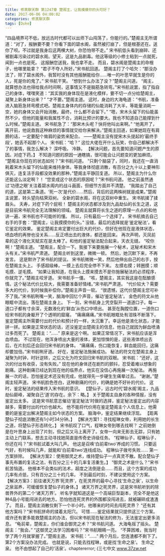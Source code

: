 ```yaml
---
title: 修真聊天群 第1247章 楚阁主，让我摸摸你的头可好？
date: 2017-06-06 04:00:02
categories: 修真聊天群
tags: [Duke]
---
```


“四品境界可不低，放远古时代都可以出师下山闯荡了，你能行的。”楚阁主无所谓道：“对了，报酬要不要？你看下面的碧水阁，虽然被打崩了，但是根基还在。送你了呗。不过就是我身后这两棵大树，你恐怕带不走。”
宋书航低头看到崩碎、还被剧毒污染过的碧水阁。望天，这是九品剧毒。他这等级的小修士粘到一点就死，闻到一点也是死。
这报酬您送我，我也拿不走。
而且，碧水阁是楚阁主的命根子，他哪里能拿？
“君子不夺人所好。”宋书航回道。
楚阁主打了个哈欠：“那没办法了，除了碧水阁外，我暂时没有其他报酬能给你……唯一的叶思早就生是你的人，死是你的鬼了。”
宋书航干笑。
“想到什么办法了没？”楚阁主问道。
“阁主，就算想办法也得给我点时间啊，这事情又不是脑筋急转弯。”宋书航说罢，指了指自己的身体，嘿嘿笑道：“其实我的身体现在是液化模样，要不切一点分给楚阁主，凝聚上新身体出来？”
“才不要。”楚阁主道。
这时，身边的大海龟道：“书航，准备进入脑筋急转弯模式吧。楚阁主身体内的存储的仙能消耗了大半，等能量消耗一空，她的身体又会开始消散。最终，什么都不会留下。”
“嗯，宋木头留下的仙能虽然不少，但他的能量和我属性不合，消耗比预计的要大。我也不知道自己能撑到什么时候。”楚阁主道。
宋书航急了：“那宋木头呢？快将他叫出来啊。”
“他离开了，离开前，他说救我这种麻烦的事情就交给你来解决。”楚阁主回道，如果她现在有肩膀的话，一定要配个耸肩的姿势来配合。
——楚阁主没有提宋木头提起的‘最终手段’，她丢不起那个人。
宋书航：“哈？”
这位大佬在开什么玩笑，你自己都解决不了的事情，我怎么解决？
深呼吸。
冷静。
【解决问题，首先要知道问题产生的原因。对症下药。】
不知道问题的原因一通瞎搞，很可能会让问题变的更加麻烦。
“楚阁主你现在的状态如何？”宋书航问道。
“只剩个脑袋了，同时，我还在一直消耗着宋木头留下的仙能来维持身体。等我身体彻底消散，有百分之九十以上要神形俱灭，连复活手段都没效果的那种。”楚阁主平静回复道。
所以，楚阁主为什么你还能这么淡定啊？！
“您变成这个状态的原因呢？”宋书航问道。
他之前虽然通过‘功德之眼’关注着碧水阁内的战斗画面，但细节方面并不清楚。
“我踏出了自己的道，这是第二条道。‘死一次’是代价……然后，背后的这两株树就是成果。”楚阁主说罢，转头望向枯荣双树。
全新的碧水阁，将在这双树中重生。
宋书航揉了揉眉头。
夭寿，对症下药个屁啦！
楚阁主的状态都涉及到九品劫仙的长生之道，这是目前宋书航完全无法理解的领域。
楚阁主就算将长生之道的原理一点点的和他讲一遍，宋书航也不可能听的懂。
所以，只有最后一个选择了。
宋书航摘去自己右手的手套：“楚阁主，让我摸摸你的头。”
没错，最后的选择就是‘鉴定秘法’，看它鉴定的效果。
鉴定楚阁主肯定要付出巨大的代价，但好在他现在是液体状态，喷血喷的再惨也没关系……反正喷出去的液体，都还能回来。
再次声明，灭凤前辈的这个液化天赋实在是太棒了。和他的鉴定秘法配合起来，天衣无缝。
“咬你啊！”楚阁主道。
“楚阁主，配合一下。我接下来要施展一个秘术，这秘术和宋木头有关。”宋书航严肃道。
楚阁主听到这里，微微一顿。
然后，她沉默下来，不再发言。
这是默许了宋书航的提议。
宋书航微微一笑，然后他伸出自己的右手，按在楚阁主头上。
手感超级棒，一摸上去后完全停不下来。
左摸右摸；转圈摸；顺毛摸、逆毛摸。
“如果让我知道，在我头上摸来摸去不是你施展秘法的必须程序，你就完了。”楚阁主咬牙道。
宋书航手一僵。
“咳，楚阁主，其实我这是在酝酿感情。这个秘法代价比较大，我需要准备好情绪。”宋书航严肃道。
“代价较大？需要多大的代价，到时候我补偿你。”楚阁主声音一软。
“很遗憾，这代价楚阁主您可补不了我。”宋书航咧嘴一笑，脑海中回忆个声音，催动‘鉴定秘法’。
金色的符文从他眼眶中流出，落在楚阁主身上。
下一刻，宋书航身上凭空裂开一道道口子。每一道口子都有寸余深，无数液化的‘鲜血’从伤口中喷出。
甚至在胸膛位置，一道伤口给宋书航的身躯开了个透明的窟窿。
“痛痛痛痛。”宋书航眼眶处有泪珠不断落下。
鉴定楚阁主所需要付出的代价和预计的一样，太沉重了。幸运他是液化状态，才能拼一拼。如果是正常状态的话，还没鉴定出楚阁主的信息，他自己就因为鲜血喷涌过多而死了。
楚阁主：“……”
原来是这个啊。
如果正常情况下，宋书航应该是浑血喷血。
不过现在，他浑身喷出大量的液体，更加惊悚的是，这些液体喷出去后，在片刻后还会回归宋书航的身体。
“痛痛痛，伤口能恢复，鲜血能回归，这痛却要加倍。”宋书航咧牙道。
好在，鉴定秘法施展成功。
秘法的符文在楚阁主身上凝聚为时钟，时针逆转，之后又化为符文回归宋书航的双眼。
宋书航：“还好，这次的付出有收获，没有失败。”
现在他的身体还在剧烈的颤抖，忍受着难以想象的剧痛。这种剧痛已经达到现在他的临界点，他实在没信心再施展一次秘法。
再施展一次的话，恐怕鉴定术还没有完成，他就得先一步硬生生痛晕过去。
“谢谢。”楚阁主轻声道。
宋书航脸色苍白，这种剧痛的代价，的确是她不好补的代价。
这时，鉴定秘法的结果传入宋书航的意识。
【楚仙子，远古时代‘碧水阁’阁主，九品劫仙巅峰，凝聚自己‘道’的存在。余下：略。】
关于楚阁主自身的各种情报，没有鉴定出太多。
这是宋书航意志催动‘鉴定秘法’时做的选择，鉴定秘法鉴定出的内容越多，需要付出的代价也越大。
他不能将代价用在鉴定楚阁主个人信息上，他需要的是鉴定出解决楚阁主如今状态的方案。
脑海中，鉴定结果继续浮现。
【距离楚仙子彻底消散还有1小时34分钟。】
【解决方案1：寻找程琳女帝，利用她的长生之道，将楚仙子形态转化。】
宋书航叹了口气，程琳女帝到哪去找啊？
之前她倒是在叶思身上出现了片刻，但之后又马上离开了。女帝一向来无影去无踪，只有她主动上门联系，想去主动寻找她简直是传奇史诗级任务。
“程琳仙子，程琳仙子，你还在吗？”宋书航试着大叫几声。
他这是召唤‘白前辈two’养成的习惯。
只要运气好，有时候叫几声，就能和‘白前辈two’连线成功。
程琳仙子拨号失败……
第一方案排除。
【解决方案2：使用御灵之术，维持楚仙子一点真灵不散。配合楚仙子事先布置的复活之法，有百分之三十的几率复活重生。】
“御灵之术是什么？”宋书航苦恼道。
他根本不会类似的法术，超度之法倒是会……
而且，这个方案的成功几率有点低，只有百分之三十的几率。
不到最后时刻，不建议使用这个方案。
【解决方案3：前往诸天万界‘死灵界’，在死灵界的最中心寻找‘生命之泉’，以生命之泉滋养，可缓缓恢复楚仙子的身体。】
诸天万界之死灵界，这是宋书航听到的除兽界外的第二个‘诸天万界’。
听名字就知道这是一个高端巨型副本，完全不是他这种4品小号能闯进去的地方。恐怕他连死灵界的外围都没闯进去，就被碾碎成渣渣了。
而且，楚阁主消散仅剩下一个半小时。他哪来的时间去闯死灵界？
“还有其他方案吗？”宋书航拼命的揉着太阳穴。
可惜……鉴定结果就只提供这三个方案。
或许还有更多能救楚阁主的办法，但以宋书航现在秘法的修为，无法鉴定出更多消息。
“龟前辈，楚阁主，你们谁会御灵之术？”宋书航问道。
大海龟摇了摇头。
楚阁主：“我会。”
“这御灵之法学习困难吗？”宋书航眼睛一亮。
“不算困难，我当时学了两个月就掌握了。”楚阁主道。
宋书航：“……”
两个月后，您连渣都不剩下了。
第2个方案没办法完成。
也就是说，只能去找程琳，或是找‘生命之泉’。
生命之泉。
他不由想起了自己的‘活泉’。chaptererror;
(三七中文 www.37zw.net